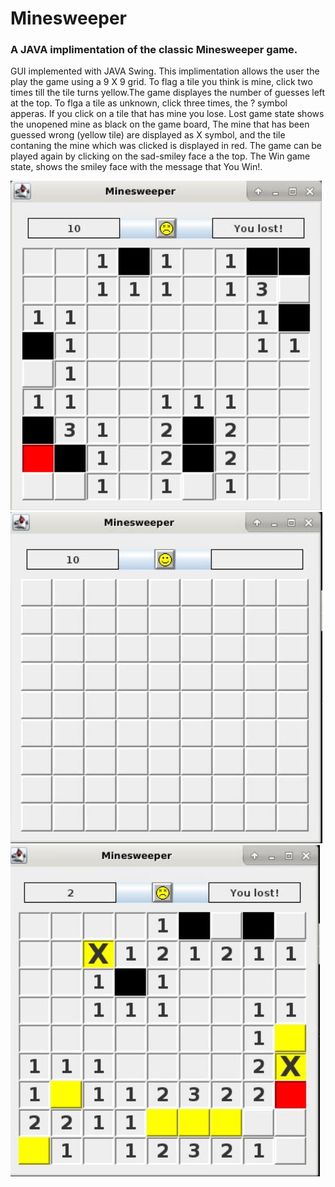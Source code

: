 # Minesweeper
### A JAVA implimentation of the classic Minesweeper game. 
 GUI implemented with JAVA Swing.
 This implimentation allows the user the play the game using a 9 X 9 grid.
 To flag a tile you think is mine, click two times till the tile turns yellow.The game displayes the number of guesses left at the top.
 To flga a tile as unknown, click three times, the ? symbol apperas.
 If you click on a tile that has mine you lose.
 Lost game state shows the unopened mine as black on the game board, 
 The mine that has been guessed wrong (yellow tile) are displayed as X symbol,
 and the tile contaning the mine which was clicked is displayed in red.
 The game can be played again by clicking on the sad-smiley face a the top.
 The Win game state, shows the smiley face with the message that You Win!.
 
 ![2](https://github.com/blm3886/Minesweeper/blob/main/2.JPG)
 ![Capture](https://github.com/blm3886/Minesweeper/blob/main/Capture.JPG)
 ![Capture3](https://github.com/blm3886/Minesweeper/blob/main/Capture3.JPG)

